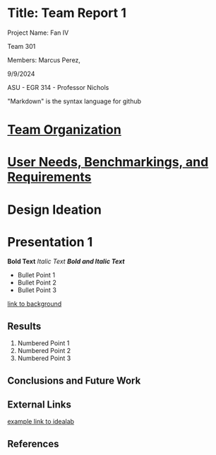 # Title: Team Report 1

Project Name: Fan IV

Team 301

Members: Marcus Perez, 

9/9/2024

ASU - EGR 314 - Professor Nichols

"Markdown" is the syntax language for github

# [Team Organization](https://github.com/AutonomousCoolingTech/Team301.github.io/blob/main/Team%20Organization.md)

# [User Needs, Benchmarkings, and Requirements](https://github.com/AutonomousCoolingTech/Team301.github.io/blob/main/UserNeeds.md)

# Design Ideation

# Presentation 1

**Bold Text**
_Italic Text_
**_Bold and Italic Text_**



* Bullet Point 1
* Bullet Point 2
* Bullet Point 3


[link to background](/background)

## Results

1. Numbered Point 1
1. Numbered Point 2
1. Numbered Point 3

## Conclusions and Future Work

## External Links

[example link to idealab](https://idealab.asu.edu)


## References
